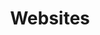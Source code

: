 ---
title: Websites
layout: page
pagination:
    enabled: true
    collection: portfolio_websites
---